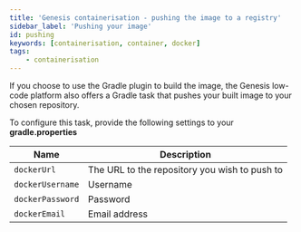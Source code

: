 ```yaml
---
title: 'Genesis containerisation - pushing the image to a registry'
sidebar_label: 'Pushing your image'
id: pushing
keywords: [containerisation, container, docker]
tags:
    - containerisation
---
```


If you choose to use the Gradle plugin to build the image, the Genesis low-code platform also offers a Gradle task that pushes your built image to your chosen repository.

To configure this task, provide the following settings to your **gradle.properties**

| Name | Description |
| --- | --- |
| `dockerUrl` | The URL to the repository you wish to push to |
| `dockerUsername` | Username |
| `dockerPassword` | Password |
| `dockerEmail` | Email address |
